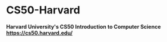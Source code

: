 # CS50-Harvard
#### Harvard University's CS50 Introduction to Computer Science https://cs50.harvard.edu/
